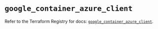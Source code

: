 # `google_container_azure_client`

Refer to the Terraform Registry for docs: [`google_container_azure_client`](https://registry.terraform.io/providers/hashicorp/google/5.33.0/docs/resources/container_azure_client).
